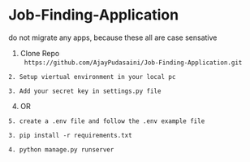 # Job-Finding-Application


do not migrate any apps, because these all are case sensative<br>
1. Clone Repo  
``` https://github.com/AjayPudasaini/Job-Finding-Application.git```

```
2. Setup viertual environment in your local pc
```

```
3. Add your secret key in settings.py file
```

4. OR<br>
```
5. create a .env file and follow the .env example file
```

```
3. pip install -r requirements.txt
```

```
4. python manage.py runserver
```

